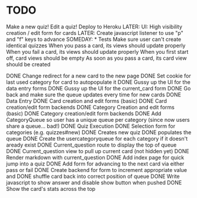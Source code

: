 # TODO

Make a new quiz!
Edit a quiz!
Deploy to Heroku
LATER: UI: High visibility creation / edit form for cards
LATER: Create javascript listener to use "p" and "f" keys to advance
SOMEDAY: * Tests
  Make sure user can't create identical quizzes
  When you pass a card, its views should update properly
  When you fail a card, its views should update properly
  When you first start off, card views should be empty
  As soon as you pass a card, its card view should be created

DONE Change redirect for a new card to the new page
DONE Set cookie for last used category for card to autopopulate it
DONE Gussy up the UI for the data entry forms
DONE Gussy up the UI for the current_card form
DONE Go back and make sure the queue updates every time for new cards
DONE Data Entry
  DONE Card creation and edit forms (basic)
  DONE Card creation/edit form backends
  DONE Category Creation and edit forms (basic)
  DONE Category creation/edit form backends
DONE Add CategoryQueue so user has a unique queue per category (since now users share a queue... bad!)
DONE Quiz Execution
  DONE Selection form for categories (e.g. quizzes#new)
    DONE Creates new quiz 
    DONE populates the queue
      DONE Create the usercategoryqueue for each category if it doesn't aready exist
    DONE Current_question route to display the top of queue
    DONE Current_question view to pull up current card (not hidden yet)
    DONE Render markdown with current_question
    DONE Add index page for quick jump into a quiz
    DONE Add form for advancing to the next card via either pass or fail
    DONE Create backend for form to increment appropriate value and DONE shuffle card back into correct position of queue
    DONE Write javascript to show answer and disable show button when pushed
    DONE Show the card's stats across the top
